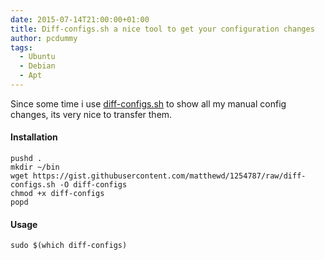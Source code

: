 ```yaml
---
date: 2015-07-14T21:00:00+01:00
title: Diff-configs.sh a nice tool to get your configuration changes
author: pcdummy
tags:
  - Ubuntu
  - Debian
  - Apt
---
```

Since some time i use [diff-configs.sh](https://gist.github.com/matthewd/1254787) to
show all my manual config changes, its very nice to transfer them.<!--more-->

#### Installation

    pushd .
    mkdir ~/bin
    wget https://gist.githubusercontent.com/matthewd/1254787/raw/diff-configs.sh -O diff-configs
    chmod +x diff-configs
    popd

#### Usage

    sudo $(which diff-configs)
